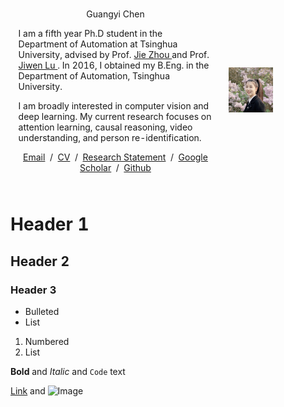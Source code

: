   <title>Guangyi Chen</title>
  
  <meta name="author" content="Guangyi Chen">
  <meta name="viewport" content="width=device-width, initial-scale=1">
  
  <link rel="stylesheet" type="text/css" href="stylesheet.css">
  <link rel="icon" type="image/png" href="images/icon.png">
</head>

<body>
  <table style="width:100%;max-width:850px;border:0px;border-spacing:0px;border-collapse:separate;margin-right:auto;margin-left:auto;"><tbody>
    <tr style="padding:0px">
      <td style="padding:0px">
        <table style="width:100%;border:0px;border-spacing:0px;border-collapse:separate;margin-right:auto;margin-left:auto;"><tbody>
          <tr style="padding:0px">
            <td style="padding:2.5%;width:60%;vertical-align:middle">
              <p style="text-align:center">
                <name>Guangyi Chen</name>
              </p>
              <p> 
                I am a fifth year Ph.D student in the Department of Automation at Tsinghua University, advised by Prof. <a href="http://www.au.tsinghua.edu.cn/info/1110/1583.htm"> Jie Zhou </a> and Prof. <a href="http://ivg.au.tsinghua.edu.cn/Jiwen_Lu/"> Jiwen Lu </a>. In 2016, I obtained my B.Eng. in the Department of Automation, Tsinghua University.
              </p>
              <p>
              I am broadly interested in computer vision and deep learning. My current research focuses on attention learning, causal reasoning, video understanding, and person re-identification.
              </p>
              <p style="text-align:center">
                <a href="mailto:chen-gy16@mails.tsinghua.edu.cn">Email</a> &nbsp/&nbsp
                <a href="files/Resume_GuangyiChen.pdf">CV</a> &nbsp/&nbsp
                <a href="files/Research_Statement.pdf">Research	Statement</a> &nbsp/&nbsp
                <a href="https://scholar.google.com/citations?user=sAn2eyQAAAAJ&hl=en"> Google Scholar</a> &nbsp/&nbsp
                <a href="https://github.com/CHENGY12"> Github </a>
              </p>
            </td>
            <td style="padding:2.5%;width:30%;max-width:30%">
              <img style="width:50%;max-width:50%" alt="profile photo" src="lishuyan.JPG">
            </td>
          </tr>
        </tbody></table>

# Header 1
## Header 2
### Header 3

- Bulleted
- List

1. Numbered
2. List

**Bold** and _Italic_ and `Code` text

[Link](url) and ![Image](src)
```

